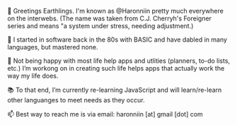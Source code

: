 👋 Greetings Earthlings. I'm known as @Haronniin pretty much everywhere on the interwebs. (The name was taken from C.J. Cherryh's Foreigner series and means "a system under stress, needing adjustment.)

💾 I started in software back in the 80s with BASIC and have dabled in many languages, but mastered none. 

📆 Not being happy with most life help apps and utlities (planners, to-do lists, etc.) I’m workong on in creating such life helps apps that actually work the way my life does. 

📚 To that end, I’m currently re-learning JavaScript and will learn/re-learn other languanges to meet needs as they occur. 

📫 Best way to reach me is via email: haronniin [at] gmail [dot] com

<!---
Haronniin/Haronniin is a ✨ special ✨ repository because its `README.md` (this file) appears on your GitHub profile.
You can click the Preview link to take a look at your changes.
--->

